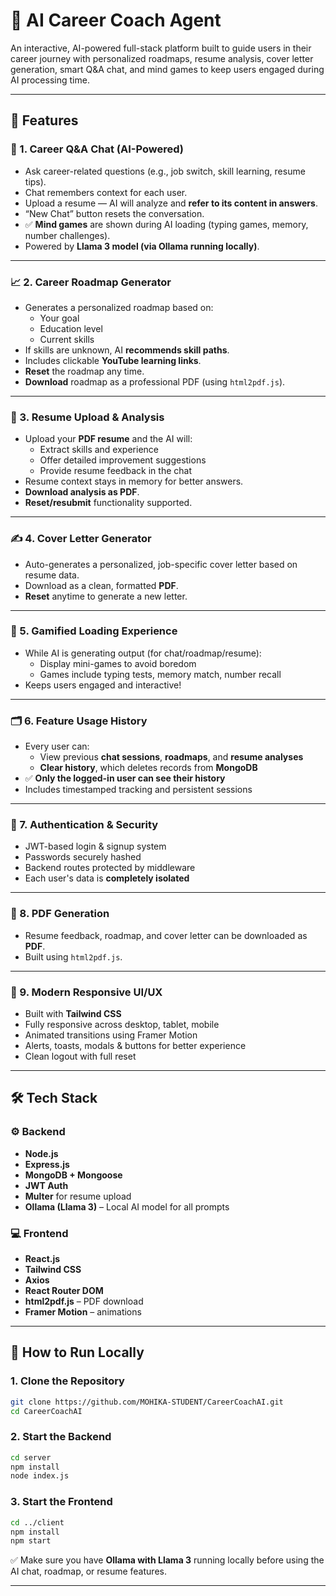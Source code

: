 # 💼 AI Career Coach Agent

An interactive, AI-powered full-stack platform built to guide users in their career journey with personalized roadmaps, resume analysis, cover letter generation, smart Q&A chat, and mind games to keep users engaged during AI processing time.

---

## 🌟 Features

### 💬 1. Career Q&A Chat (AI-Powered)
- Ask career-related questions (e.g., job switch, skill learning, resume tips).
- Chat remembers context for each user.
- Upload a resume — AI will analyze and **refer to its content in answers**.
- “New Chat” button resets the conversation.
- ✅ **Mind games** are shown during AI loading (typing games, memory, number challenges).
- Powered by **Llama 3 model (via Ollama running locally)**.

---

### 📈 2. Career Roadmap Generator
- Generates a personalized roadmap based on:
  - Your goal
  - Education level
  - Current skills
- If skills are unknown, AI **recommends skill paths**.
- Includes clickable **YouTube learning links**.
- **Reset** the roadmap any time.
- **Download** roadmap as a professional PDF (using `html2pdf.js`).

---

### 📄 3. Resume Upload & Analysis
- Upload your **PDF resume** and the AI will:
  - Extract skills and experience
  - Offer detailed improvement suggestions
  - Provide resume feedback in the chat
- Resume context stays in memory for better answers.
- **Download analysis as PDF**.
- **Reset/resubmit** functionality supported.

---

### ✍️ 4. Cover Letter Generator
- Auto-generates a personalized, job-specific cover letter based on resume data.
- Download as a clean, formatted **PDF**.
- **Reset** anytime to generate a new letter.

---

### 🧠 5. Gamified Loading Experience
- While AI is generating output (for chat/roadmap/resume):
  - Display mini-games to avoid boredom
  - Games include typing tests, memory match, number recall
- Keeps users engaged and interactive!

---

### 🗂️ 6. Feature Usage History
- Every user can:
  - View previous **chat sessions**, **roadmaps**, and **resume analyses**
  - **Clear history**, which deletes records from **MongoDB**
- ✅ **Only the logged-in user can see their history**
- Includes timestamped tracking and persistent sessions

---

### 🔐 7. Authentication & Security
- JWT-based login & signup system
- Passwords securely hashed
- Backend routes protected by middleware
- Each user's data is **completely isolated**

---

### 🧾 8. PDF Generation
- Resume feedback, roadmap, and cover letter can be downloaded as **PDF**.
- Built using `html2pdf.js`.

---

### 📱 9. Modern Responsive UI/UX
- Built with **Tailwind CSS**
- Fully responsive across desktop, tablet, mobile
- Animated transitions using Framer Motion
- Alerts, toasts, modals & buttons for better experience
- Clean logout with full reset

---

## 🛠️ Tech Stack

### ⚙️ Backend
- **Node.js**
- **Express.js**
- **MongoDB + Mongoose**
- **JWT Auth**
- **Multer** for resume upload
- **Ollama (Llama 3)** – Local AI model for all prompts

### 💻 Frontend
- **React.js**
- **Tailwind CSS**
- **Axios**
- **React Router DOM**
- **html2pdf.js** – PDF download
- **Framer Motion** – animations


---

## 🧪 How to Run Locally

### 1. Clone the Repository
```bash
git clone https://github.com/MOHIKA-STUDENT/CareerCoachAI.git
cd CareerCoachAI

```

### 2. Start the Backend

```bash
cd server
npm install
node index.js
```

### 3. Start the Frontend

```bash
cd ../client
npm install
npm start
```

 ✅ Make sure you have **Ollama with Llama 3** running locally before using the AI chat, roadmap, or resume features.

---
